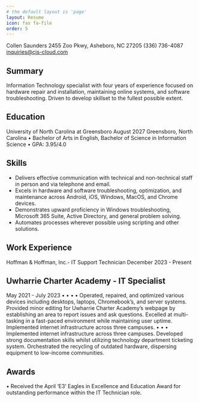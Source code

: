 ```yaml
---
# the default layout is 'page'
layout: Resume
icon: fas fa-file
order: 5
---
```


Collen Saunders 2455 Zoo Pkwy,
Asheboro, NC 27205
(336) 736-4087
inquiries@cjs-cloud.com

## Summary
Information Technology specialist with four years of experience focused on hardware repair and
installation, maintaining online systems, and software troubleshooting. Driven to develop skillset
to the fullest possible extent.

## Education
University of North Carolina at Greensboro
August 2027
Greensboro, North Carolina
•
Bachelor of Arts in English, Bachelor of Science in Information Science
•
GPA: 3.95/4.0

## Skills
- Delivers effective communication with technical and non-technical staff in person and via
telephone and email.
- Excels in hardware and software troubleshooting, optimization, and maintenance across
Android, iOS, Windows, MacOS, and Chrome devices.
- Demonstrates upward proficiency in Windows troubleshooting, Microsoft 365 Suite,
Active Directory, and general problem solving.
- Automates processes wherever possible using scripting and other solutions.

## Work Experience
Hoffman & Hoffman, Inc.- IT Support Technician
December 2023 - Present

## Uwharrie Charter Academy - IT Specialist
May 2021 - July 2023
•
•
•
•
Operated, repaired, and optimized various devices including desktops, laptops,
Chromebook’s, and server systems.
Provided minor editing for Uwharrie Charter Academy’s webpage by establishing an area
to report issues and ask questions.
Excelled at multi-tasking in a fast-paced environment while maintaining user uptime.
Implemented internet infrastructure across three campuses.
•
•
•
Implemented internet infrastructure across three campuses.
Developed strong documentation skills whilst utilizing technology department ticketing
system.
Orchestrated the recycling of outdated hardware, dispersing equipment to low-income
communities.

## Awards
•
Received the April ‘E3’ Eagles in Excellence and Education Award for outstanding
performance within the IT Technician role.
